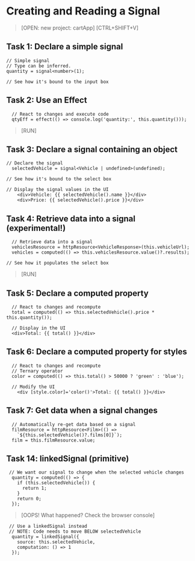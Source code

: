 # Creating and Reading a Signal
> [OPEN: new project: cartApp]
> [CTRL+SHIFT+V]
## Task 1: Declare a simple signal
```
// Simple signal
// Type can be inferred.
quantity = signal<number>(1);
```
```
// See how it's bound to the input box
```

## Task 2: Use an Effect
```
  // React to changes and execute code
  qtyEff = effect(() => console.log('quantity:', this.quantity()));
```
>[RUN]

## Task 3: Declare a signal containing an object
```
// Declare the signal
  selectedVehicle = signal<Vehicle | undefined>(undefined);
```
```
// See how it's bound to the select box
```
```
// Display the signal values in the UI
    <div>Vehicle: {{ selectedVehicle().name }}</div>
    <div>Price: {{ selectedVehicle().price }}</div>
```
## Task 4: Retrieve data into a signal (experimental!)
```
  // Retrieve data into a signal
  vehiclesResource = httpResource<VehicleResponse>(this.vehicleUrl);
  vehicles = computed(() => this.vehiclesResource.value()?.results);
```
```
// See how it populates the select box
```
>[RUN]

## Task 5: Declare a computed property
```
  // React to changes and recompute
  total = computed(() => this.selectedVehicle().price * this.quantity());
```
```
  // Display in the UI 
  <div>Total: {{ total() }}</div>
```

## Task 6: Declare a computed property for styles
```
  // React to changes and recompute
  // Ternary operator
  color = computed(() => this.total() > 50000 ? 'green' : 'blue');
```
```
  // Modify the UI
    <div [style.color]='color()'>Total: {{ total() }}</div>
```

## Task 7: Get data when a signal changes
```
  // Automatically re-get data based on a signal
  filmResource = httpResource<Film>(() => 
    `${this.selectedVehicle()?.films[0]}`);
  film = this.filmResource.value;
```

## Task 14: linkedSignal (primitive)
```
 // We want our signal to change when the selected vehicle changes
  quantity = computed(() => {
    if (this.selectedVehicle()) {
      return 1;
    }
    return 0;
  });
```

> [OOPS! What happened? Check the browser console]

```
 // Use a linkedSignal instead
 // NOTE: Code needs to move BELOW selectedVehicle
  quantity = linkedSignal({
    source: this.selectedVehicle,
    computation: () => 1
  });
```
